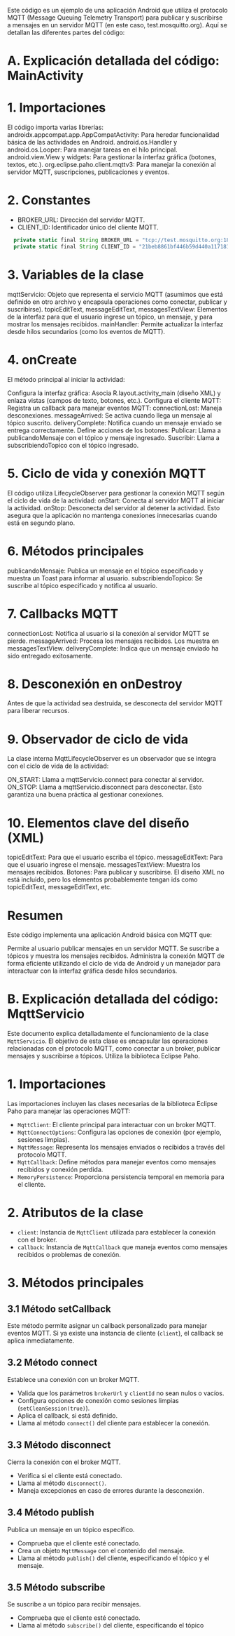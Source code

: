 Este código es un ejemplo de una aplicación Android que utiliza el protocolo MQTT (Message Queuing Telemetry Transport) para publicar y suscribirse a mensajes en un servidor MQTT (en este caso, test.mosquitto.org). Aquí se detallan las diferentes partes del código:

# A. Explicación detallada del código: MainActivity
# 1. Importaciones
El código importa varias librerías:
androidx.appcompat.app.AppCompatActivity: Para heredar funcionalidad básica de las actividades en Android.
android.os.Handler y android.os.Looper: Para manejar tareas en el hilo principal.
android.view.View y widgets: Para gestionar la interfaz gráfica (botones, textos, etc.).
org.eclipse.paho.client.mqttv3: Para manejar la conexión al servidor MQTT, suscripciones, publicaciones y eventos.

# 2. Constantes
- BROKER_URL: Dirección del servidor MQTT.
- CLIENT_ID: Identificador único del cliente MQTT.

```javascript
  private static final String BROKER_URL = "tcp://test.mosquitto.org:1883";
  private static final String CLIENT_ID = "21beb8861bf446b59d440a117181100c";
```

# 3. Variables de la clase
mqttServicio: Objeto que representa el servicio MQTT (asumimos que está definido en otro archivo y encapsula operaciones como conectar, publicar y suscribirse).
topicEditText, messageEditText, messagesTextView: Elementos de la interfaz para que el usuario ingrese un tópico, un mensaje, y para mostrar los mensajes recibidos.
mainHandler: Permite actualizar la interfaz desde hilos secundarios (como los eventos de MQTT).

# 4. onCreate
El método principal al iniciar la actividad:

Configura la interfaz gráfica: Asocia R.layout.activity_main (diseño XML) y enlaza vistas (campos de texto, botones, etc.).
Configura el cliente MQTT:
Registra un callback para manejar eventos MQTT:
connectionLost: Maneja desconexiones.
messageArrived: Se activa cuando llega un mensaje al tópico suscrito.
deliveryComplete: Notifica cuando un mensaje enviado se entrega correctamente.
Define acciones de los botones:
Publicar: Llama a publicandoMensaje con el tópico y mensaje ingresado.
Suscribir: Llama a subscribiendoTopico con el tópico ingresado.
# 5. Ciclo de vida y conexión MQTT

El código utiliza LifecycleObserver para gestionar la conexión MQTT según el ciclo de vida de la actividad:
onStart: Conecta al servidor MQTT al iniciar la actividad.
onStop: Desconecta del servidor al detener la actividad.
Esto asegura que la aplicación no mantenga conexiones innecesarias cuando está en segundo plano.

# 6. Métodos principales
publicandoMensaje:
Publica un mensaje en el tópico especificado y muestra un Toast para informar al usuario.
subscribiendoTopico:
Se suscribe al tópico especificado y notifica al usuario.

# 7. Callbacks MQTT
connectionLost:
Notifica al usuario si la conexión al servidor MQTT se pierde.
messageArrived:
Procesa los mensajes recibidos. Los muestra en messagesTextView.
deliveryComplete:
Indica que un mensaje enviado ha sido entregado exitosamente.

# 8. Desconexión en onDestroy
Antes de que la actividad sea destruida, se desconecta del servidor MQTT para liberar recursos.

# 9. Observador de ciclo de vida
La clase interna MqttLifecycleObserver es un observador que se integra con el ciclo de vida de la actividad:

ON_START: Llama a mqttServicio.connect para conectar al servidor.
ON_STOP: Llama a mqttServicio.disconnect para desconectar.
Esto garantiza una buena práctica al gestionar conexiones.

# 10. Elementos clave del diseño (XML)
topicEditText: Para que el usuario escriba el tópico.
messageEditText: Para que el usuario ingrese el mensaje.
messagesTextView: Muestra los mensajes recibidos.
Botones: Para publicar y suscribirse.
El diseño XML no está incluido, pero los elementos probablemente tengan ids como topicEditText, messageEditText, etc.

# Resumen
Este código implementa una aplicación Android básica con MQTT que:

Permite al usuario publicar mensajes en un servidor MQTT.
Se suscribe a tópicos y muestra los mensajes recibidos.
Administra la conexión MQTT de forma eficiente utilizando el ciclo de vida de Android y un manejador para interactuar con la interfaz gráfica desde hilos secundarios.



# B. Explicación detallada del código: MqttServicio
Este documento explica detalladamente el funcionamiento de la clase `MqttServicio`. El objetivo de esta clase es encapsular las operaciones relacionadas con el protocolo MQTT, como conectar a un broker, publicar mensajes y suscribirse a tópicos. Utiliza la biblioteca Eclipse Paho.


# 1. Importaciones
Las importaciones incluyen las clases necesarias de la biblioteca Eclipse Paho para manejar las operaciones MQTT:
- `MqttClient`: El cliente principal para interactuar con un broker MQTT.
- `MqttConnectOptions`: Configura las opciones de conexión (por ejemplo, sesiones limpias).
- `MqttMessage`: Representa los mensajes enviados o recibidos a través del protocolo MQTT.
- `MqttCallback`: Define métodos para manejar eventos como mensajes recibidos y conexión perdida.
- `MemoryPersistence`: Proporciona persistencia temporal en memoria para el cliente.

# 2. Atributos de la clase
- `client`: Instancia de `MqttClient` utilizada para establecer la conexión con el broker.
- `callback`: Instancia de `MqttCallback` que maneja eventos como mensajes recibidos o problemas de conexión.

# 3. Métodos principales
## 3.1 Método setCallback
Este método permite asignar un callback personalizado para manejar eventos MQTT. Si ya existe una instancia de cliente (`client`), el callback se aplica inmediatamente.
## 3.2 Método connect
Establece una conexión con un broker MQTT.
- Valida que los parámetros `brokerUrl` y `clientId` no sean nulos o vacíos.
- Configura opciones de conexión como sesiones limpias (`setCleanSession(true)`).
- Aplica el callback, si está definido.
- Llama al método `connect()` del cliente para establecer la conexión.

## 3.3 Método disconnect
Cierra la conexión con el broker MQTT.
- Verifica si el cliente está conectado.
- Llama al método `disconnect()`.
- Maneja excepciones en caso de errores durante la desconexión.

## 3.4 Método publish
Publica un mensaje en un tópico específico.
- Comprueba que el cliente esté conectado.
- Crea un objeto `MqttMessage` con el contenido del mensaje.
- Llama al método `publish()` del cliente, especificando el tópico y el mensaje.

## 3.5 Método subscribe
Se suscribe a un tópico para recibir mensajes.
- Comprueba que el cliente esté conectado.
- Llama al método `subscribe()` del cliente, especificando el tópico
